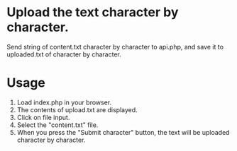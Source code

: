 Upload the text character by character.
===

 Send string of content.txt character by character to api.php, and save it to uploaded.txt of character by character.

# Usage

 1. Load index.php in your browser.
 2. The contents of upload.txt are displayed.
 3. Click on file input.
 4. Select the "content.txt" file.
 5. When you press the "Submit character" button, the text will be uploaded character by character.
